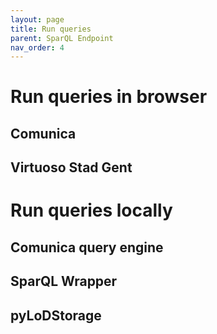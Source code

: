 ```yaml
---
layout: page
title: Run queries
parent: SparQL Endpoint
nav_order: 4
---
```


# Run queries in browser

## Comunica

## Virtuoso Stad Gent

# Run queries locally

## Comunica query engine

## SparQL Wrapper

## pyLoDStorage
